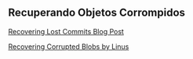 ﻿## Recuperando Objetos Corrompidos ##

[Recovering Lost Commits Blog Post](http://programblings.com/2008/06/07/the-illustrated-guide-to-recovering-lost-commits-with-git)

[Recovering Corrupted Blobs by Linus](http://www.kernel.org/pub/software/scm/git/docs/howto/recover-corrupted-blob-object.txt)
